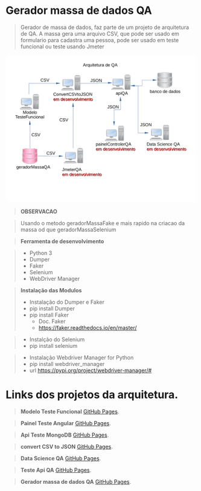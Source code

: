 # Gerador massa de dados QA
>  Gerador de massa de dados, faz parte de um projeto de arquitetura de QA.
>  A massa gera uma arquivo CSV, que pode ser usado em formulario para cadastra uma pessoa,
>  pode ser usado em teste funcional ou teste usando Jmeter

![Semantic description of image](./diagrama.png)</p>

> __OBSERVACAO__

>  Usando o metodo geradorMassaFake e mais rapido na criacao da massa
>  od que geradorMassaSelenium

> __Ferramenta de desenvolvimento__

> * Python 3
> * Dumper
> * Faker
> * Selenium
> * WebDriver Manager

> __Instalação das Modulos__
> * Instalação do Dumper e Faker 
>  * pip install Dumper
>  * pip install Faker
>       * Doc. Faker
>       * https://faker.readthedocs.io/en/master/

> * Instalção do Selenium
>  * pip install selenium

> * Instalação Webdriver Manager for Python
>  * pip install webdriver_manager
>  * url https://pypi.org/project/webdriver-manager/#

# Links dos projetos da arquitetura.
> __Modelo Teste Funcional__
> [GitHub Pages](https://github.com/marcosregato/modeloTesteFuncional).</br>

> __Painel Teste Angular__
> [GitHub Pages](https://github.com/marcosregato/painelTesteAngular).</br>

> __Api Teste MongoDB__
> [GitHub Pages](https://github.com/marcosregato/apiTesteMongoDB).</br>

> __convert CSV to JSON__
> [GitHub Pages](https://github.com/marcosregato/convertCSVtoJSON).</br>

> __Data Science QA__
> [GitHub Pages](https://github.com/marcosregato/dataScienceQA).</br>

> __Teste Api QA__
> [GitHub Pages](https://github.com/marcosregato/testeApiQA).</br>

> __Gerador massa de dados QA__
> [GitHub Pages](https://github.com/marcosregato/geradorMassaQA).</br>
